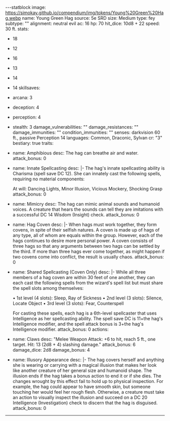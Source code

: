 
---statblock
image: https://simokay.github.io/compendium/img/tokens/Young%20Green%20Hag.webp
name: Young Green Hag
source: 5e SRD
size: Medium
type: fey
subtype: ""
alignment: neutral evil
ac: 16
hp: 70
hit_dice: 10d8 + 22
speed: 30 ft.
stats:
  - 18
  - 12
  - 16
  - 13
  - 14
  - 14
skillsaves:
  - arcana: 3
  - deception: 4
  - perception: 4
  - stealth: 3
damage_vulnerabilities: ""
damage_resistances: ""
damage_immunities: ""
condition_immunities: ""
senses: darkvision 60 ft., passive Perception 14
languages: Common, Draconic, Sylvan
cr: "3"
bestiary: true
traits:
  - name: Amphibious
    desc: The hag can breathe air and water.
    attack_bonus: 0
  - name: Innate Spellcasting
    desc: |-
      The hag's innate spellcasting ability is Charisma (spell save DC 12). She can innately cast the following spells, requiring no material components:

      At will: Dancing Lights, Minor Illusion, Vicious Mockery, Shocking Grasp
    attack_bonus: 0
  - name: Mimicry
    desc: The hag can mimic animal sounds and humanoid voices. A creature that hears the sounds can tell they are imitations with a successful DC 14 Wisdom (Insight) check.
    attack_bonus: 0
  - name: Hag Coven
    desc: |-
      When hags must work together, they form covens, in spite of their selfish natures. A coven is made up of hags of any type, all of whom are equals within the group. However, each of the hags continues to desire more personal power.
      A coven consists of three hags so that any arguments between two hags can be settled by the third. If more than three hags ever come together, as might happen if two covens come into conflict, the result is usually chaos.
    attack_bonus: 0
  - name: Shared Spellcasting (Coven Only)
    desc: |-
      While all three members of a hag coven are within 30 feet of one another, they can each cast the following spells from the wizard's spell list but must share the spell slots among themselves:

      • 1st level (4 slots): Sleep, Ray of Sickness
      • 2nd level (3 slots): Silence, Locate Object
      • 3rd level (3 slots): Fear, Counterspell

      For casting these spells, each hag is a 6th-level spellcaster that uses Intelligence as her spellcasting ability. The spell save DC is 11+the hag's Intelligence modifier, and the spell attack bonus is 3+the hag's Intelligence modifier.
    attack_bonus: 0
actions:
  - name: Claws
    desc: "Melee Weapon Attack: +6 to hit, reach 5 ft., one target. Hit: 13 (2d8 + 4) slashing damage."
    attack_bonus: 6
    damage_dice: 2d8
    damage_bonus: 4
  - name: Illusory Appearance
    desc: |-
      The hag covers herself and anything she is wearing or carrying with a magical illusion that makes her look like another creature of her general size and humanoid shape. The illusion ends if the hag takes a bonus action to end it or if she dies.
      The changes wrought by this effect fail to hold up to physical inspection. For example, the hag could appear to have smooth skin, but someone touching her would feel her rough flesh. Otherwise, a creature must take an action to visually inspect the illusion and succeed on a DC 20 Intelligence (Investigation) check to discern that the hag is disguised.
    attack_bonus: 0
---
